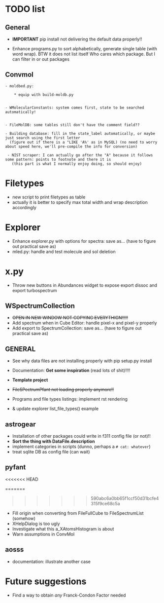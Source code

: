 # TODO list


## General

- **IMPORTANT** pip install not delivering the default data properly!!

- Enhance programs.py to sort alphabetically, generate single table (with word wrap). BTW it does not list itself
  Who cares which package. But I can filter in or out packages


## Convmol

    - moldbed.py:
    
        * equip with build-moldb.py
        

    - WMolecularConstants: system comes first, state to be searched automatically!
    
    
    - FileMolDB: some tables still don't have the comment field??
    
    - Building database: fill in the state_label automatically, or maybe just search using the first letter
      (figure out if there is a "LIKE 'A%' as in MySQL) (no need to worry about speed here, we'll pre-compile the info for conversion)
      
     - NIST scraper: I can actually go after the "A" because it follows some pattern: points to footnote and there it is
       (this part is what I normally enjoy doing, so should enjoy)


# Filetypes

- new script to print filetypes as table
- actually it is better to specify max total width and wrap description accordingly

# Explorer

- Enhance explorer.py with options for spectra: save as... (have to figure out practical save as)
- mled.py: handle and test molecule and sol deletion

# x.py

- Throw new buttons in Abundances widget to expose export dissoc and export turbospectrum

## WSpectrumCollection

- ~~OPEN IN NEW WINDOW NOT COPYING EVERYTHIGN!!!!!~~
- Add spectrum when in Cube Editor: handle pixel-x and pixel-y properly
- Add export to SpectrumCollection: save as... (have to figure out practical save as)


## GENERAL

  
  - See why data files are not installing properly with pip setup.py install
  
- Documentation: **Get some inspiration** (read lots of shit)!!!!
- **Template project**
- ~~FileSPectrumPfant not loading properly anymore!!~~
- Programs and file types listings: implement rst rendering
- & update explorer list_file_types() example


## astrogear

  - Installation of other packages could write in f311 config file (or not)!!
  - **Sort the thing with DataFile.description**
  - implement categories in scripts (dunno, perhaps a `# cat: whatever`)
  - treat sqlite DB as config file (can wait)

## pyfant
<<<<<<< HEAD

=======
  
>>>>>>> 590abc6a0bb65f1ccf50d31bcfe4315f9ce68c5a
  - Fill origin when converting from FileFullCube to FileSpectrumList (somehow)
  - XHelpDialog is too ugly
  - Investigate what this a_XAtomsHistogram is about
  - Warn assumptions in ConvMol

  
## aosss

  - documentation: illustrate another case

  



# Future suggestions

  - Find a way to obtain *any* Franck-Condon Factor needed
  
